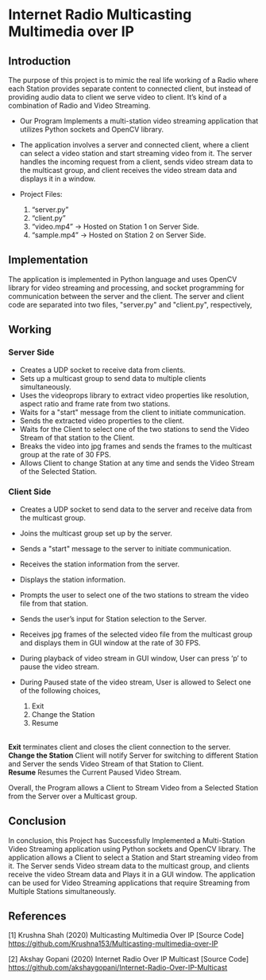 # Internet Radio Multicasting Multimedia over IP

## Introduction

The purpose of this project is to mimic the real life working of a Radio where each 
Station provides separate content to connected client, but instead of providing audio 
data to client we serve video to client. It’s kind of a combination of Radio and Video 
Streaming. 

- Our Program Implements a multi-station video streaming application that utilizes Python sockets and OpenCV library. 

- The application    involves a server and connected client, where a client can select a video station and start streaming video from it. The server handles the incoming request from a client, sends video stream data to the multicast group, and client receives the video stream data and displays it in a window.

- Project Files:
    1) “server.py”
    2) “client.py”
    3) “video.mp4” → Hosted on Station 1 on Server Side.
    4) “sample.mp4” → Hosted on Station 2 on Server Side.

## Implementation

The application is implemented in Python language and uses OpenCV library for 
video streaming and processing, and socket programming for communication 
between the server and the client. The server and client code are separated into two 
files, "server.py" and "client.py", respectively,

## Working

### Server Side

- Creates a UDP socket to receive data from clients.
- Sets up a multicast group to send data to multiple clients simultaneously.
- Uses the videoprops library to extract video properties like resolution, aspect ratio and frame rate from two stations.
- Waits for a "start" message from the client to initiate communication.
- Sends the extracted video properties to the client.
- Waits for the Client to select one of the two stations to send the Video Stream of that station to the Client.
- Breaks the video into jpg frames and sends the frames to the multicast group at the rate of 30 FPS.
- Allows Client to change Station at any time and sends the Video Stream of the Selected Station.

### Client Side

- Creates a UDP socket to send data to the server and receive data from the multicast group.
- Joins the multicast group set up by the server.
- Sends a "start" message to the server to initiate communication.
- Receives the station information from the server.
- Displays the station information.
- Prompts the user to select one of the two stations to stream the video file from that station.
- Sends the user’s input for Station selection to the Server.
- Receives jpg frames of the selected video file from the multicast group and displays them in GUI window at the rate of 30 FPS.

- During playback of video stream in GUI window, User can press ‘p’ to pause the video stream.
- During Paused state of the video stream, User is allowed to Select one of the following choices,

    1) Exit
    2) Change the Station
    3) Resume

&nbsp; \
**Exit** terminates client and closes the client connection to the server. \
**Change the Station** Client will notify Server for switching to different Station and Server the sends Video Stream of that Station to Client. \
**Resume** Resumes the Current Paused Video Stream.

Overall, the Program allows a Client to Stream Video from a Selected Station from 
the Server over a Multicast group.

## Conclusion

In conclusion, this Project has Successfully Implemented a Multi-Station Video 
Streaming application using Python sockets and OpenCV library. The application 
allows a Client to select a Station and Start streaming video from it. The Server 
sends Video stream data to the multicast group, and clients receive the video Stream 
data and Plays it in a GUI window. The application can be used for Video Streaming 
applications that require Streaming from Multiple Stations simultaneously.

## References

[1] Krushna Shah (2020) Multicasting Multimedia Over IP [Source Code] \
https://github.com/Krushna153/Multicasting-multimedia-over-IP

[2] Akshay Gopani (2020) Internet Radio Over IP Multicast [Source Code] \
https://github.com/akshaygopani/Internet-Radio-Over-IP-Multicast

